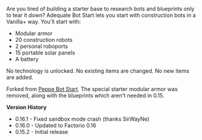 Are you tired of building a starter base to research bots and blueprints only to tear it down? Adequate Bot Start lets you start with construction bots in a Vanilla+ way. You'll start with:

* Modular armor
* 20 construction robots
* 2 personal roboports
* 15 portable solar panels
* A battery

No technology is unlocked. No existing items are changed. No new items are added.

Forked from [Peppe Bot Start](https://mods.factorio.com/mods/Peppe/PeppeBotStart). The special starter modular armor was removed, along with the blueprints which aren't needed in 0.15.

**Version History**

* 0.16.1 - Fixed sandbox mode crash (thanks SirWayNe)
* 0.16.0 - Updated to Factorio 0.16
* 0.15.2 - Initial release